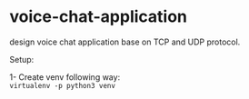# voice-chat-application
design voice chat application base on TCP and UDP protocol.

Setup:

1- Create venv following way:<br />
```virtualenv -p python3 venv```
